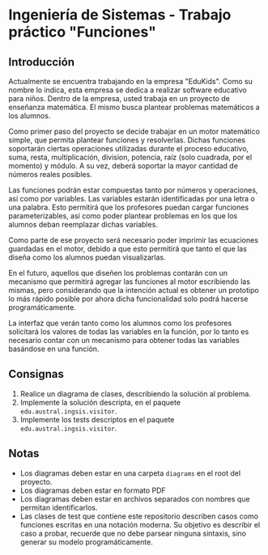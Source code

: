# Ingeniería de Sistemas - Trabajo práctico "Funciones"

## Introducción

Actualmente se encuentra trabajando en la empresa "EduKids". Como su nombre lo indica, esta empresa se dedica a realizar
software educativo para niños. Dentro de la empresa, usted trabaja en un proyecto de enseñanza matemática. El mismo
busca plantear problemas matemáticos a los alumnos.

Como primer paso del proyecto se decide trabajar en un motor matemático simple, que permita plantear funciones y
resolverlas. Dichas funciones soportarán ciertas operaciones utilizadas durante el proceso educativo, suma, resta,
multiplicación, division, potencia, raíz (solo cuadrada, por el momento) y módulo. A su vez, deberá soportar la mayor
cantidad de números reales posibles.

Las funciones podrán estar compuestas tanto por números y operaciones, así como por variables. Las variables estarán
identificadas por una letra o una palabra. Esto permitirá que los profesores puedan cargar funciones parameterizables,
así como poder plantear problemas en los que los alumnos deban reemplazar dichas variables.

Como parte de ese proyecto será necesario poder imprimir las ecuaciones guardadas en el motor, debido a que esto
permitirá que tanto el que las diseña como los alumnos puedan visualizarlas.

En el futuro, aquellos que diseñen los problemas contarán con un mecanismo que permitirá agregar las funciones al motor
escribiendo las mismas, pero considerando que la intención actual es obtener un prototipo lo más rápido posible por
ahora dicha funcionalidad solo podrá hacerse programáticamente.

La interfaz que verán tanto como los alumnos como los profesores solicitará los valores de todas las variables en la
función, por lo tanto es necesario contar con un mecanismo para obtener todas las variables basándose en una función.

## Consignas

1. Realice un diagrama de clases, describiendo la solución al problema.
2. Implemente la solución descripta, en el paquete `edu.austral.ingsis.visitor`.
3. Implemente los tests descriptos en el paquete `edu.austral.ingsis.visitor`.

## Notas

- Los diagramas deben estar en una carpeta `diagrams` en el root del proyecto.
- Los diagramas deben estar en formato PDF
- Los diagramas deben estar en archivos separados con nombres que permitan identificarlos.
- Las clases de test que contiene este repositorio describen casos como funciones escritas en una notación moderna. Su
  objetivo es describir el caso a probar, recuerde que no debe parsear ninguna sintaxis, sino generar su modelo
  programáticamente. 

